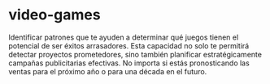 # video-games
 Identificar patrones que te ayuden a determinar qué juegos tienen el potencial de ser éxitos arrasadores. Esta capacidad no solo te permitirá detectar proyectos prometedores, sino también planificar estratégicamente campañas publicitarias efectivas.  No importa si estás pronosticando las ventas para el próximo año o para una década en el futuro.
